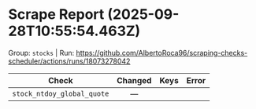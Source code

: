 # Scrape Report (2025-09-28T10:55:54.463Z)

Group: `stocks`  |  Run: https://github.com/AlbertoRoca96/scraping-checks-scheduler/actions/runs/18073278042

| Check | Changed | Keys | Error |
|---|:---:|:--|:--|
| `stock_ntdoy_global_quote` | — |  |  |
